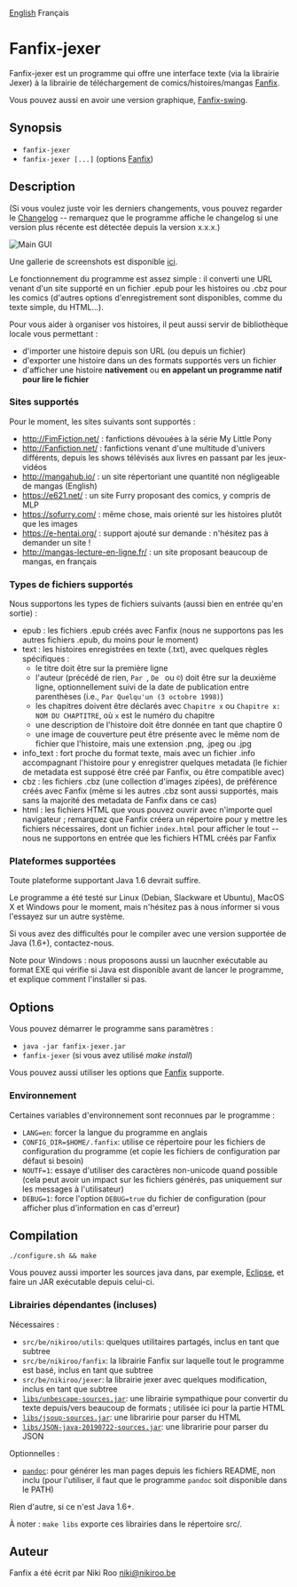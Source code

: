 [English](README.md) Français

# Fanfix-jexer

Fanfix-jexer est un programme qui offre une interface texte (via la librairie Jexer) à la librairie de téléchargement de comics/histoires/mangas [Fanfix](https://github.com/nikiroo/fanfix).

Vous pouvez aussi en avoir une version graphique, [Fanfix-swing](https://github.com/nikiroo/fanfix-swing).

## Synopsis

- ```fanfix-jexer```
- ```fanfix-jexer [...]``` (options [Fanfix](https://github.com/nikiroo/fanfix))

## Description

(Si vous voulez juste voir les derniers changements, vous pouvez regarder le [Changelog](changelog-fr.md) -- remarquez que le programme affiche le changelog si une version plus récente est détectée depuis la version x.x.x.)

![Main GUI](screenshots/fanfix-jexer.png?raw=true "Fenêtre principale")

Une gallerie de screenshots est disponible [ici](screenshots/README-fr.md).

Le fonctionnement du programme est assez simple : il converti une URL venant d'un site supporté en un fichier .epub pour les histoires ou .cbz pour les comics (d'autres options d'enregistrement sont disponibles, comme du texte simple, du HTML...).

Pour vous aider à organiser vos histoires, il peut aussi servir de bibliothèque locale vous permettant :

- d'importer une histoire depuis son URL (ou depuis un fichier)
- d'exporter une histoire dans un des formats supportés vers un fichier
- d'afficher une histoire **nativement** ou **en appelant un programme natif pour lire le fichier**

### Sites supportés

Pour le moment, les sites suivants sont supportés :

- http://FimFiction.net/ : fanfictions dévouées à la série My Little Pony
- http://Fanfiction.net/ : fanfictions venant d'une multitude d'univers différents, depuis les shows télévisés aux livres en passant par les jeux-vidéos
- http://mangahub.io/ : un site répertoriant une quantité non négligeable de mangas (English)
- https://e621.net/ : un site Furry proposant des comics, y compris de MLP
- https://sofurry.com/ : même chose, mais orienté sur les histoires plutôt que les images
- https://e-hentai.org/ : support ajouté sur demande : n'hésitez pas à demander un site !
- http://mangas-lecture-en-ligne.fr/ : un site proposant beaucoup de mangas, en français

### Types de fichiers supportés

Nous supportons les types de fichiers suivants (aussi bien en entrée qu'en sortie) :

- epub : les fichiers .epub créés avec Fanfix (nous ne supportons pas les autres fichiers .epub, du moins pour le moment)
- text : les histoires enregistrées en texte (.txt), avec quelques règles spécifiques :
	- le titre doit être sur la première ligne
	- l'auteur (précédé de rien, ```Par ```, ```De ``` ou ```©```) doit être sur la deuxième ligne, optionnellement suivi de la date de publication entre parenthèses (i.e., ```Par Quelqu'un (3 octobre 1998)```)
	- les chapitres doivent être déclarés avec ```Chapitre x``` ou ```Chapitre x: NOM DU CHAPTITRE```, où ```x``` est le numéro du chapitre
	- une description de l'histoire doit être donnée en tant que chaptire 0
	- une image de couverture peut être présente avec le même nom de fichier que l'histoire, mais une extension .png, .jpeg ou .jpg
- info_text : fort proche du format texte, mais avec un fichier .info accompagnant l'histoire pour y enregistrer quelques metadata (le fichier de metadata est supposé être créé par Fanfix, ou être compatible avec)
- cbz : les fichiers .cbz (une collection d'images zipées), de préférence créés avec Fanfix (même si les autres .cbz sont aussi supportés, mais sans la majorité des metadata de Fanfix dans ce cas)
- html : les fichiers HTML que vous pouvez ouvrir avec n'importe quel navigateur ; remarquez que Fanfix créera un répertoire pour y mettre les fichiers nécessaires, dont un fichier ```index.html``` pour afficher le tout -- nous ne supportons en entrée que les fichiers HTML créés par Fanfix

### Plateformes supportées

Toute plateforme supportant Java 1.6 devrait suffire.

Le programme a été testé sur Linux (Debian, Slackware et Ubuntu), MacOS X et Windows pour le moment, mais n'hésitez pas à nous informer si vous l'essayez sur un autre système.

Si vous avez des difficultés pour le compiler avec une version supportée de Java (1.6+), contactez-nous.

Note pour Windows : nous proposons aussi un laucnher exécutable au format EXE qui vérifie si Java est disponible avant de lancer le programme, et explique comment l'installer si pas.

## Options

Vous pouvez démarrer le programme sans paramètres :

- ```java -jar fanfix-jexer.jar```
- ```fanfix-jexer``` (si vous avez utilisé *make install*)

Vous pouvez aussi utiliser les options que [Fanfix](https://github.com/nikiroo/fanfix) supporte.

### Environnement

Certaines variables d'environnement sont reconnues par le programme :

- ```LANG=en```: forcer la langue du programme en anglais
- ```CONFIG_DIR=$HOME/.fanfix```: utilise ce répertoire pour les fichiers de configuration du programme (et copie les fichiers de configuration par défaut si besoin)
- ```NOUTF=1```: essaye d'utiliser des caractères non-unicode quand possible (cela peut avoir un impact sur les fichiers générés, pas uniquement sur les messages à l'utilisateur)
- ```DEBUG=1```: force l'option ```DEBUG=true``` du fichier de configuration (pour afficher plus d'information en cas d'erreur)

## Compilation

```./configure.sh && make```

Vous pouvez aussi importer les sources java dans, par exemple, [Eclipse](https://eclipse.org/), et faire un JAR exécutable depuis celui-ci.

### Librairies dépendantes (incluses)

Nécessaires :

- ```src/be/nikiroo/utils```: quelques utilitaires partagés, inclus en tant que subtree
- ```src/be/nikiroo/fanfix```: la librairie Fanfix sur laquelle tout le programme est basé, inclus en tant que subtree
- ```src/be/nikiroo/jexer```: la librairie jexer avec quelques modification, inclus en tant que subtree
- [```libs/unbescape-sources.jar```](https://github.com/unbescape/unbescape): une librairie sympathique pour convertir du texte depuis/vers beaucoup de formats ; utilisée ici pour la partie HTML
- [```libs/jsoup-sources.jar```](https://jsoup.org/): une libraririe pour parser du HTML
- [```libs/JSON-java-20190722-sources.jar```](https://github.com/stleary/JSON-java): une libraririe pour parser du JSON

Optionnelles :

- [```pandoc```](http://pandoc.org/): pour générer les man pages depuis les fichiers README, non inclu (pour l'utiliser, il faut que le programme ```pandoc``` soit disponible dans le PATH)

Rien d'autre, si ce n'est Java 1.6+.

À noter : ```make libs``` exporte ces librairies dans le répertoire src/.

## Auteur

Fanfix a été écrit par Niki Roo <niki@nikiroo.be>

